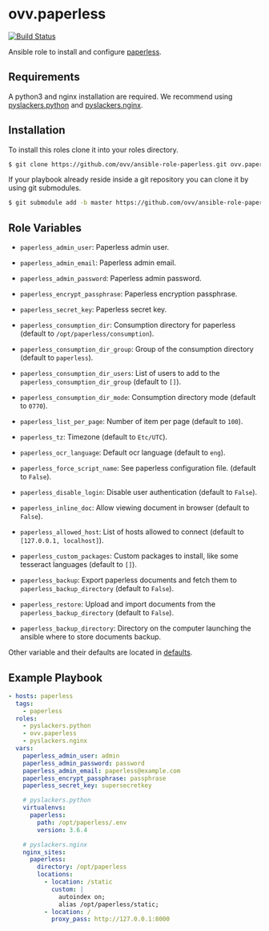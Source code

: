 ovv.paperless
=============

[![Build Status](https://travis-ci.org/ovv/ansible-role-paperless.svg?branch=master)](https://travis-ci.org/ovv/ansible-role-paperless)

Ansible role to install and configure [paperless](https://github.com/danielquinn/paperless).

Requirements
------------

A python3 and nginx installation are required. We recommend using [pyslackers.python](https://github.com/pyslackers/ansible-role-python)
and [pyslackers.nginx](https://github.com/pyslackers/ansible-role-nginx).

Installation
------------

To install this roles clone it into your roles directory.

```bash
$ git clone https://github.com/ovv/ansible-role-paperless.git ovv.paperless
```

If your playbook already reside inside a git repository you can clone it by using git submodules.

```bash
$ git submodule add -b master https://github.com/ovv/ansible-role-paperless.git ovv.paperless
```

Role Variables
--------------

* `paperless_admin_user`: Paperless admin user.
* `paperless_admin_email`: Paperless admin email.
* `paperless_admin_password`: Paperless admin password.
* `paperless_encrypt_passphrase`: Paperless encryption passphrase.
* `paperless_secret_key`: Paperless secret key.

* `paperless_consumption_dir`: Consumption directory for paperless (default to `/opt/paperless/consumption`).
* `paperless_consumption_dir_group`: Group of the consumption directory (default to `paperless`).
* `paperless_consumption_dir_users`: List of users to add to the `paperless_consumption_dir_group` (default to `[]`).
* `paperless_consumption_dir_mode`: Consumption directory mode (default to `0770`).

* `paperless_list_per_page`: Number of item per page (default to `100`).
* `paperless_tz`: Timezone (default to `Etc/UTC`).
* `paperless_ocr_language`: Default ocr language (default to `eng`).
* `paperless_force_script_name`: See paperless configuration file. (default to `False`).
* `paperless_disable_login`: Disable user authentication (default to `False`).
* `paperless_inline_doc`: Allow viewing document in browser (default to `False`).

* `paperless_allowed_host`: List of hosts allowed to connect (default to `[127.0.0.1, localhost]`).
* `paperless_custom_packages`: Custom packages to install, like some tesseract languages (default to `[]`).

* `paperless_backup`: Export paperless documents and fetch them to `paperless_backup_directory` (default to `False`).
* `paperless_restore`: Upload and import documents from the `paperless_backup_directory` (default to `False`).
* `paperless_backup_directory`: Directory on the computer launching the ansible where to store documents backup.

Other variable and their defaults are located in [defaults](defaults/main.yml).

Example Playbook
----------------

```yml
- hosts: paperless
  tags:
    - paperless
  roles:
    - pyslackers.python
    - ovv.paperless
    - pyslackers.nginx
  vars:
    paperless_admin_user: admin
    paperless_admin_password: password
    paperless_admin_email: paperless@example.com
    paperless_encrypt_passphrase: passphrase
    paperless_secret_key: supersecretkey

    # pyslackers.python
    virtualenvs:
      paperless:
        path: /opt/paperless/.env
        version: 3.6.4

    # pyslackers.nginx
    nginx_sites:
      paperless:
        directory: /opt/paperless
        locations:
          - location: /static
            custom: |
              autoindex on;
              alias /opt/paperless/static;
          - location: /
            proxy_pass: http://127.0.0.1:8000
```
